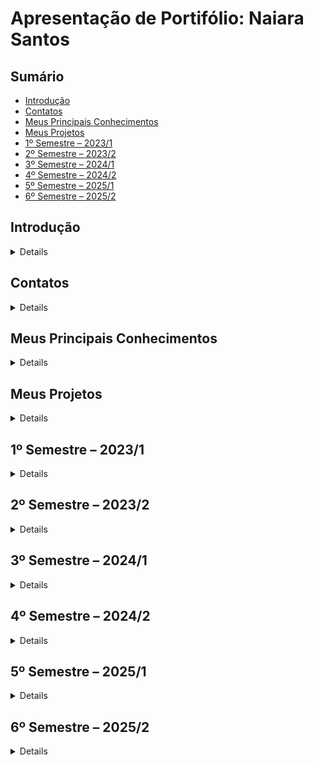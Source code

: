 # Apresentação de Portifólio: Naiara Santos

## Sumário
- [Introdução](#introdução)
- [Contatos](#contatos)
- [Meus Principais Conhecimentos](#meus-principais-conhecimentos)
- [Meus Projetos](#meus-projetos)
- [1º Semestre – 2023/1](#1º-semestre--20231)
- [2º Semestre – 2023/2](#2º-semestre--20232)
- [3º Semestre – 2024/1](#3º-semestre--20241)
- [4º Semestre – 2024/2](#4º-semestre--20242)
- [5º Semestre – 2025/1](#5º-semestre--20251)
- [6º Semestre – 2025/2](#6º-semestre--20252)


## Introdução
<details> 
"Faça uma breve introdução sobre você. Fale de sua formação e carreira. Caso aplicável, fale de publicações ou apresentações em eventos da área de computação. Inclua uma foto!"
</details>

## Contatos
<details> 

* [GIT](https://github.com/NaiaraSantos3)
* [LinkedIn](https://www.linkedin.com/in/naiara-santos-73b83a186/)
</details>

## Meus Principais Conhecimentos
<details> 

"Apresente seus principais conhecimentos. Foque nos conhecimentos que possui maior domínio e que deseja desenvolver durante sua carreira."
</details>


## Meus Projetos
<details> 

Durante a realização do curso de Banco de Dados na Fatec - Faculdade de Tecnologia de São José dos Campos - Profº Jessen Vidal, tive a interação com a Metodologia de Aprendizado - API e em todos os semestres foram desenvolvidos ao menos um projeto em equipe e com base na metodologia de Scrum.
Neste portifólio, serão apresentadas os parceiros (clientes), meus aprendizados, contribuições pessoais com as minhas equipes e as soluções elaboradas em cada um dos seis semestres. 
</details>

## 1º Semestre – 2023/1

<details> 

</details>

## 2º Semestre – 2023/2

<details> 

</details>

## 3º Semestre – 2024/1

<details> 

### Apresentação do Parceiro: Dom Rock

A _DOM ROCK_ é uma empresa voltada para apoioar clientes de diversos setores e que geram todo o tipo de dado (áudio, e-mail, imagem, etc.) a realizarem análises de dados através do uso da Inteligência Artificial. Com os dados tratatos e analisados, possibilitam aos seus clientes maior acertividade e segurança para as tomadas de decisões.


Segue o link para conhecer a _DOM ROCK_:

[_Dom Rock_](https://www.domrock.net/)


### Objetivo do Projeto
Para o denvolvimento da API do 3° Semestre, aplicado na primeira etapa de 2024, tivemos o seguinte desafio:

A instituição possui um sistema de processamento de dados em cascata chamado pipeline, que consiste em vários estágios que são coordenados automaticamente com base nas características das fontes de dados e nas necessidades dos clientes em termos de algoritmos de IA ou modelos matemáticos. 
Na metodologia de implementação do sistema, é necessário configurar as fontes de dados envolvidas para que a plataforma funcione corretamente. No entanto, a configuração das fontes de dados é feita manualmente, sendo um ponto crítico que consome muito tempo dos técnicos e cria uma dependência excessiva de especialistas para realizar tal tarefa.
Para superar esse obstáculo, foi proposto a criação de uma interface amigável para a configuração das fontes de dados em alguns estágios, proporcionando maior agilidade na implantação para os clientes da _Dom Rock_ e reduzindo a sua dependência de técnicos especializados.

Segue link para conhecer a aplicação _DataFlow_:

[Aplicação _DataFlow_](https://github.com/iNineBD/DataFlow-3Sem2024)

#### Tecnologias Utilizadas
" Apresente brevemente as tecnologias utilizadas. Uma tecnologia por linha. Indique qual a importância de cada tecnologia para o projeto."


#### Contribuições Pessoais
Para a elaboração e desenvolvimento do projeto no 3° semestre as minhas contribuições foram as seguintes atribuições:
- Protótipo
Para o decorrer da API, a equipe julgou necessário a elaboração de protótipos das telas a serem exibidas. Isso foi realizado para que as validações realizadas com o cliente e o entendimento da equipe não se perdessem com o desenrolar do projeto. Dessa forma, durante todo o semestre, auxiliei na idealização das telas, bem como nas correções quando solicitados pelo cliente ou pelo time de desenvolvimento.
- Front-end
Para esse projeto, seguimos a divisão de front-end / back-end. Minhas atribuições foram realizadas junto ao desenvolvimento de front-end, que apartir da idealização dos protótipos, as telas foram divididas entre os integrantes para realizar a integração junto com o back-end elaborado. 
Antes do início das tasks, cada integrante planejava a quantidade de tempo (em horas) a ser gasto para a realização da tarefa. Ao final, cada um deveria lançar o total de horas efetivamente utilizadas para finalizar determinada atribuição.
Dessa forma, seguem os desenvolvimentos de cada sprint, estruturadas da seguinte forma:

  	- _Sprint 1_: Criação da Tela Home
   
	A primeira tela desenvolvida nesta API, tinha como propósito a exibição dos arquivos que foram “importados” no sistema, status, organização e a exposição dessas informações eram restritas a cada usuário, ou seja, só poderiam ver essas informações, o usuário atribuído para ter essa visão, de acordo com o seu nível de acesso e sua organização.
![image](https://github.com/user-attachments/assets/28b978b3-03fd-4d1f-a82d-d73652705949)

 	- _Sprint 2_: Criação da Tela de Login e Conexão com Back-end
   
	A tela de login, foi desenvolvida a fim de limitar os acessos e garantir maior segurança a aplicação. Além da parte visual (front-end), foi elaborada a conexão entre front-end e back-end, garantindo o funcionamento real e adequado para acessar todas as funcionalidades desenvolvidas.
![image](https://github.com/user-attachments/assets/cfa59c82-18ef-48fa-b4d1-89e97356fc76)

	- _Sprint 3_: Tela Validação Silver Zone e Editar DePara
   
	A tela de Validação Silver consiste em uma etapa em que o usuário responsável precisa verificar os dados e decidir se o que foi realizado na etapa da Bronze Zone está reprovado ou aprovado.
	Visualização da tela de Validação da Silver Zone:

	![image](https://github.com/user-attachments/assets/c775d238-588a-4d0c-a01e-59f21a90c6cf)

	Dessa forma, existem as seguintes exibições de mensagens:

 	 Quando o usuário reprova as informações recebidas na validação da Silver Zone, todos os dados retornam para a etapa anterior (Bronze Zone) para que sejam reajustados, impendindo que sigam de maneira inconsistente.
  
 	 ![image](https://github.com/user-attachments/assets/c874d656-330e-49f3-b34d-025c330defd5)

	 Quando o usuário aprova as informações recebidas, todos os dados seguem para as etapas seguintes da Silver Zone.
  
	![image](https://github.com/user-attachments/assets/5c33128f-89a9-4363-8a5b-03d6a0ef3b32)
	
	 Já a tela de Editar DePara foi desenvolvida para que o usuário conseguisse realizar alteração dos metadados, sendo possível realizar a inclusão ou exclusão de uma linha inteira, excluir tudo ou apenas alterar o De (que consiste na alteração da coluna "O valor De") e também o Para (que cosiste na alteração da coluna "É igual a").
	 ![image](https://github.com/user-attachments/assets/aeb258b4-988a-4b51-8f79-504f1f3974e3)
 
 	_- Sprint 4:_ Controle de Usuários e Manual da Aplicação
	Foi adicionado para o perfil do usuário Master, um botão de Controle de Acesso na tela home (no canto direito superior), para que seja possível acessar as funcionalidades de "Cadastrar Usuário" (entregue em etapas anteriores) e adicionado o "Log de Usuários" (todos esses privilégios são restritos apenas ao Master, já que ele é o usuário que faz a administração da aplicação)
  	![image](https://github.com/user-attachments/assets/e194d50c-ce73-46d1-aa29-f0dd26995c05)

   	![image](https://github.com/user-attachments/assets/5f816240-66fd-426d-9d41-3a31b50cb00d)

 	Foram elaborados dois modelos de Manuais da Aolicação, sendo:
  
  	_Manual do Usuário - Parceiros:_ focado em explicar a utilização do sistema para os parceiros(clientes) da Dom Rock, fazendo que utilizassem o sistema com mais facilidade e menor dependência do Time da _Dom Rock_.
  	
	| [Clique aqui para acessar ao Manual do Usuário - Parceiros](https://github.com/iNineBD/DataFlow-3Sem2024/blob/main/doc/Manuais/Manual%20do%20Usu%C3%A1rio%20-%20Parceiros.pdf) |

   	_Manual do Usuário - Master e Full:_ focado em explicar a utilização do sistema para os usuários que fazem a gestão e administração do sistema, neste caso, voltado para o time da _Dom Rock_.
  
	| [Clique aqui para acessar ao Manual do Usuário - Master e Full](https://github.com/iNineBD/DataFlow-3Sem2024/blob/main/doc/Manuais/Manual%20do%20Usu%C3%A1rio%20-%20MASTER%20e%20FULL.pdf) |

- GitHub

#### Hard Skills
Apresente as hard skills que você utilizou/desenvolveu durante o projeto e o nível de proficiência alcançado. Exemplo: CSS - Sei fazer com autonomia

#### Soft Skills
Apresente as soft skills que você utilizou/desenvolveu durante o projeto e em quais situações elas foram fundamentais. Exemplo: Comunicação - Precisei exercitar minhas habilidades de comunicação para viabilizar as reuniões semanais levando em conta as disponibilidades dos membros, que não cursavam as mesmas disciplinas.

</details>

## 4º Semestre – 2024/2

<details> 

</details>

## 5º Semestre – 2025/1

<details> 

</details>

## 6º Semestre – 2025/2

<details> 

</details>
